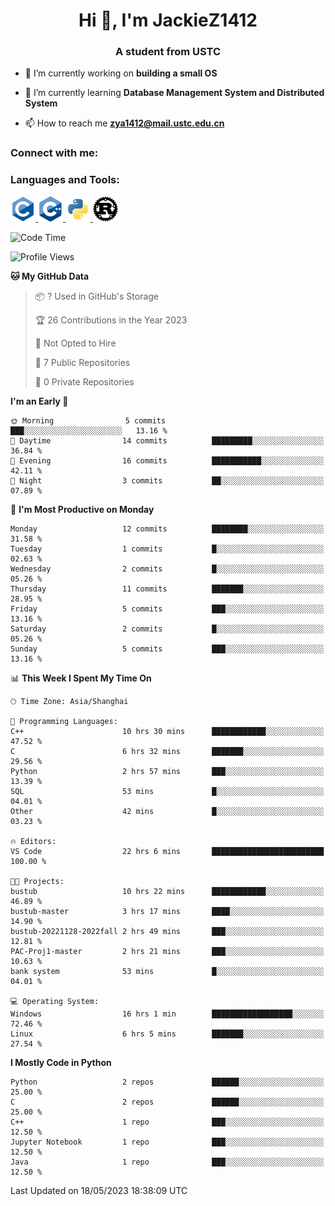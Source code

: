 <h1 align="center">Hi 👋, I'm JackieZ1412</h1>
<h3 align="center">A student from USTC</h3>

- 🔭 I’m currently working on **building a small OS**

- 🌱 I’m currently learning **Database Management System and Distributed System**

- 📫 How to reach me **zya1412@mail.ustc.edu.cn**

<h3 align="left">Connect with me:</h3>
<p align="left">
</p>

<h3 align="left">Languages and Tools:</h3>
<p align="left"> <a href="https://www.cprogramming.com/" target="_blank" rel="noreferrer"> <img src="https://raw.githubusercontent.com/devicons/devicon/master/icons/c/c-original.svg" alt="c" width="40" height="40"/> </a> <a href="https://www.w3schools.com/cpp/" target="_blank" rel="noreferrer"> <img src="https://raw.githubusercontent.com/devicons/devicon/master/icons/cplusplus/cplusplus-original.svg" alt="cplusplus" width="40" height="40"/> </a> <a href="https://www.python.org" target="_blank" rel="noreferrer"> <img src="https://raw.githubusercontent.com/devicons/devicon/master/icons/python/python-original.svg" alt="python" width="40" height="40"/> </a> <a href="https://www.rust-lang.org" target="_blank" rel="noreferrer"> <img src="https://raw.githubusercontent.com/devicons/devicon/master/icons/rust/rust-plain.svg" alt="rust" width="40" height="40"/> </a> </p>



<!--START_SECTION:waka-->
![Code Time](http://img.shields.io/badge/Code%20Time-377%20hrs%2050%20mins-blue)

![Profile Views](http://img.shields.io/badge/Profile%20Views-0-blue)

**🐱 My GitHub Data** 

> 📦 ? Used in GitHub's Storage 
 > 
> 🏆 26 Contributions in the Year 2023
 > 
> 🚫 Not Opted to Hire
 > 
> 📜 7 Public Repositories 
 > 
> 🔑 0 Private Repositories 
 > 
**I'm an Early 🐤** 

```text
🌞 Morning                5 commits           ███░░░░░░░░░░░░░░░░░░░░░░   13.16 % 
🌆 Daytime                14 commits          █████████░░░░░░░░░░░░░░░░   36.84 % 
🌃 Evening                16 commits          ███████████░░░░░░░░░░░░░░   42.11 % 
🌙 Night                  3 commits           ██░░░░░░░░░░░░░░░░░░░░░░░   07.89 % 
```
📅 **I'm Most Productive on Monday** 

```text
Monday                   12 commits          ████████░░░░░░░░░░░░░░░░░   31.58 % 
Tuesday                  1 commits           █░░░░░░░░░░░░░░░░░░░░░░░░   02.63 % 
Wednesday                2 commits           █░░░░░░░░░░░░░░░░░░░░░░░░   05.26 % 
Thursday                 11 commits          ███████░░░░░░░░░░░░░░░░░░   28.95 % 
Friday                   5 commits           ███░░░░░░░░░░░░░░░░░░░░░░   13.16 % 
Saturday                 2 commits           █░░░░░░░░░░░░░░░░░░░░░░░░   05.26 % 
Sunday                   5 commits           ███░░░░░░░░░░░░░░░░░░░░░░   13.16 % 
```


📊 **This Week I Spent My Time On** 

```text
🕑︎ Time Zone: Asia/Shanghai

💬 Programming Languages: 
C++                      10 hrs 30 mins      ████████████░░░░░░░░░░░░░   47.52 % 
C                        6 hrs 32 mins       ███████░░░░░░░░░░░░░░░░░░   29.56 % 
Python                   2 hrs 57 mins       ███░░░░░░░░░░░░░░░░░░░░░░   13.39 % 
SQL                      53 mins             █░░░░░░░░░░░░░░░░░░░░░░░░   04.01 % 
Other                    42 mins             █░░░░░░░░░░░░░░░░░░░░░░░░   03.23 % 

🔥 Editors: 
VS Code                  22 hrs 6 mins       █████████████████████████   100.00 % 

🐱‍💻 Projects: 
bustub                   10 hrs 22 mins      ████████████░░░░░░░░░░░░░   46.89 % 
bustub-master            3 hrs 17 mins       ████░░░░░░░░░░░░░░░░░░░░░   14.90 % 
bustub-20221128-2022fall 2 hrs 49 mins       ███░░░░░░░░░░░░░░░░░░░░░░   12.81 % 
PAC-Proj1-master         2 hrs 21 mins       ███░░░░░░░░░░░░░░░░░░░░░░   10.63 % 
bank system              53 mins             █░░░░░░░░░░░░░░░░░░░░░░░░   04.01 % 

💻 Operating System: 
Windows                  16 hrs 1 min        ██████████████████░░░░░░░   72.46 % 
Linux                    6 hrs 5 mins        ███████░░░░░░░░░░░░░░░░░░   27.54 % 
```

**I Mostly Code in Python** 

```text
Python                   2 repos             ██████░░░░░░░░░░░░░░░░░░░   25.00 % 
C                        2 repos             ██████░░░░░░░░░░░░░░░░░░░   25.00 % 
C++                      1 repo              ███░░░░░░░░░░░░░░░░░░░░░░   12.50 % 
Jupyter Notebook         1 repo              ███░░░░░░░░░░░░░░░░░░░░░░   12.50 % 
Java                     1 repo              ███░░░░░░░░░░░░░░░░░░░░░░   12.50 % 
```




 Last Updated on 18/05/2023 18:38:09 UTC
<!--END_SECTION:waka-->
